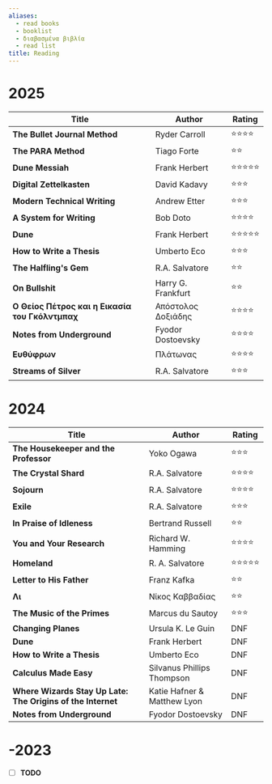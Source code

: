```yaml
---
aliases:
  - read books
  - booklist
  - διαβασμένα βιβλία
  - read list
title: Reading
---
```

# 2025

| Title                                           | Author             | Rating     |
|-------------------------------------------------|--------------------|------------|
| **The Bullet Journal Method**                   | Ryder Carroll      | ⭐⭐⭐⭐   |
| **The PARA Method**                             | Tiago Forte        | ⭐⭐       |
| **Dune Messiah**                                | Frank Herbert      | ⭐⭐⭐⭐⭐ |
| **Digital Zettelkasten**                        | David Kadavy       | ⭐⭐⭐     |
| **Modern Technical Writing**                    | Andrew Etter       | ⭐⭐⭐     |
| **A System for Writing**                        | Bob Doto           | ⭐⭐⭐⭐   |
| **Dune**                                        | Frank Herbert      | ⭐⭐⭐⭐⭐ |
| **How to Write a Thesis**                       | Umberto Eco        | ⭐⭐⭐     |
| **The Halfling's Gem**                          | R.A. Salvatore     | ⭐⭐       |
| **On Bullshit**                                 | Harry G. Frankfurt | ⭐⭐       |
| **Ο Θείος Πέτρος και η Εικασία του Γκόλντμπαχ** | Απόστολος Δοξιάδης | ⭐⭐⭐⭐   |
| **Notes from Underground**                      | Fyodor Dostoevsky  | ⭐⭐⭐⭐   |
| **Ευθύφρων**                                    | Πλάτωνας           | ⭐⭐⭐⭐   |
| **Streams of Silver**                           | R.A. Salvatore     | ⭐⭐⭐     |

# 2024

| Title                                                       | Author                      | Rating     |
|-------------------------------------------------------------|-----------------------------|------------|
| **The Housekeeper and the Professor**                       | Yoko Ogawa                  | ⭐⭐⭐     |
| **The Crystal Shard**                                       | R.A. Salvatore              | ⭐⭐⭐⭐   |
| **Sojourn**                                                 | R.A. Salvatore              | ⭐⭐⭐⭐   |
| **Exile**                                                   | R.A. Salvatore              | ⭐⭐⭐     |
| **In Praise of Idleness**                                   | Bertrand Russell            | ⭐⭐       |
| **You and Your Research**                                   | Richard W. Hamming          | ⭐⭐⭐⭐   |
| **Homeland**                                                | R. A. Salvatore             | ⭐⭐⭐⭐⭐ |
| **Letter to His Father**                                    | Franz Kafka                 | ⭐⭐       |
| **Λι**                                                      | Νίκος Καββαδίας             | ⭐⭐️       |
| **The Music of the Primes**                                 | Marcus du Sautoy            | ⭐⭐⭐     |
| **Changing Planes**                                         | Ursula K. Le Guin           | DNF        |
| **Dune**                                                    | Frank Herbert               | DNF        |
| **How to Write a Thesis**                                   | Umberto Eco                 | DNF        |
| **Calculus Made Easy**                                      | Silvanus Phillips Thompson  | DNF        |
| **Where Wizards Stay Up Late: The Origins of the Internet** | Katie Hafner & Matthew Lyon | DNF        |
| **Notes from Underground**                                  | Fyodor Dostoevsky           | DNF        |

# -2023

- [ ] **TODO**
